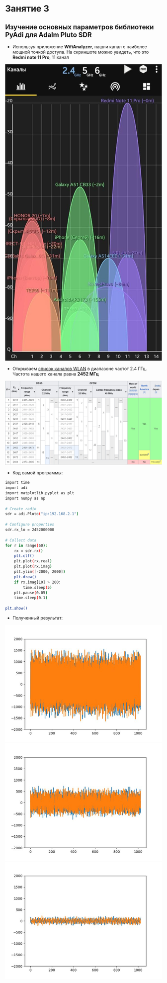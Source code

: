 # Занятие 3
## Изучение основных параметров библиотеки PyAdi для Adalm Pluto SDR


- Используя приложение  **WifiAnalyzer**, нашли канал c наиболее мощной точкой доступа. На скриншоте можно увидеть, что это **Redmi note 11 Pro**, 11 канал

<img src = "Screenshots/Wifi-analyzer.jpeg">

- Открываем [список каналов WLAN](https://en.wikipedia.org/wiki/List_of_WLAN_channelshttps://en.wikipedia.org/wiki/List_of_WLAN_channels) в диапазоне частот 2.4 ГГц. Частота нашего канала равна **2452 МГц**

<img src = "Screenshots/Wlan_channels.jpeg">

- Код самой программы:

```sh
import time
import adi
import matplotlib.pyplot as plt
import numpy as np

# Create radio
sdr = adi.Pluto("ip:192.168.2.1")

# Configure properties
sdr.rx_lo = 2452000000

# Collect data
for r in range(60):
    rx = sdr.rx()
    plt.clf()
    plt.plot(rx.real)
    plt.plot(rx.imag)
    plt.ylim([-2000, 2000])
    plt.draw()
    if rx.imag[10] > 200:
    	time.sleep(5)
    plt.pause(0.05)
    time.sleep(0.1)
    
plt.show()
```

- Полученный результат:

<img src = "Screenshots/scr3.jpeg">

<img src = "Screenshots/scr4.jpeg">

<img src = "Screenshots/scr5.jpeg">



